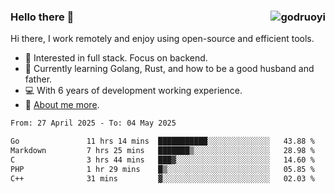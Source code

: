 ### Hello there 👋 <img align="right" src="https://github-readme-stats.vercel.app/api?username=godruoyi&show_icons=true" alt="godruoyi" />

Hi there, I work remotely and enjoy using open-source and efficient tools.

- 🔭 Interested in full stack. Focus on backend.
- 🌱 Currently learning Golang, Rust, and how to be a good husband and father.
- 💻 With 6 years of development working experience.
- 👒 [About me more](https://godruoyi.com/posts/about-godruoyi).



<!--START_SECTION:waka-->

```txt
From: 27 April 2025 - To: 04 May 2025

Go               11 hrs 14 mins  ███████████░░░░░░░░░░░░░░   43.88 %
Markdown         7 hrs 25 mins   ███████▒░░░░░░░░░░░░░░░░░   28.98 %
C                3 hrs 44 mins   ███▓░░░░░░░░░░░░░░░░░░░░░   14.60 %
PHP              1 hr 29 mins    █▒░░░░░░░░░░░░░░░░░░░░░░░   05.85 %
C++              31 mins         ▓░░░░░░░░░░░░░░░░░░░░░░░░   02.03 %
```

<!--END_SECTION:waka-->
